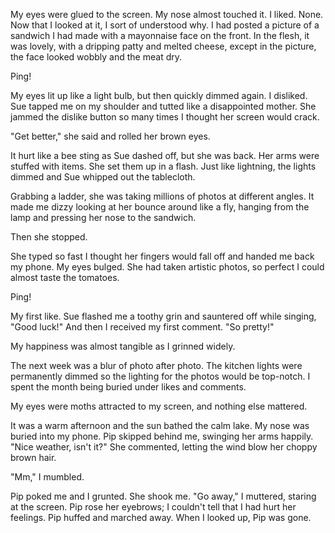My eyes were glued to the screen. My nose almost touched it. I liked. None. Now that I looked at it, I sort of understood why. I had posted a picture of a sandwich I had made with a mayonnaise face on the front. In the flesh, it was lovely, with a dripping patty and melted cheese, except in the picture, the face looked wobbly and the meat dry.

Ping!

My eyes lit up like a light bulb, but then quickly dimmed again. I disliked. Sue tapped me on my shoulder and tutted like a disappointed mother. She jammed the dislike button so many times I thought her screen would crack.

"Get better," she said and rolled her brown eyes.

It hurt like a bee sting as Sue dashed off, but she was back. Her arms were stuffed with items. She set them up in a flash. Just like lightning, the lights dimmed and Sue whipped out the tablecloth.

Grabbing a ladder, she was taking millions of photos at different angles. It made me dizzy looking at her bounce around like a fly, hanging from the lamp and pressing her nose to the sandwich.

Then she stopped.

She typed so fast I thought her fingers would fall off and handed me back my phone. My eyes bulged. She had taken artistic photos, so perfect I could almost taste the tomatoes.

Ping!

My first like. Sue flashed me a toothy grin and sauntered off while singing, "Good luck!" And then I received my first comment. "So pretty!"

My happiness was almost tangible as I grinned widely.

The next week was a blur of photo after photo. The kitchen lights were permanently dimmed so the lighting for the photos would be top-notch. I spent the month being buried under likes and comments.

My eyes were moths attracted to my screen, and nothing else mattered.

It was a warm afternoon and the sun bathed the calm lake. My nose was buried into my phone. Pip skipped behind me, swinging her arms happily. "Nice weather, isn't it?" She commented, letting the wind blow her choppy brown hair.

"Mm," I mumbled.

Pip poked me and I grunted. She shook me. "Go away," I muttered, staring at the screen. Pip rose her eyebrows; I couldn't tell that I had hurt her feelings. Pip huffed and marched away. When I looked up, Pip was gone.
